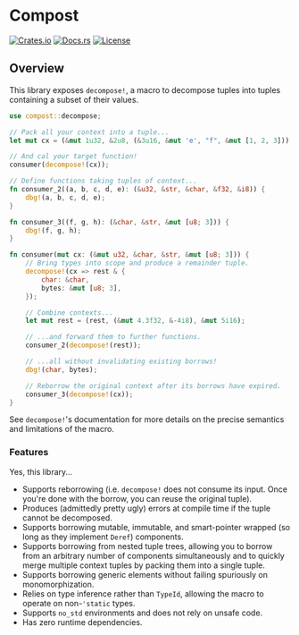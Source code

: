 # Compost

[![Crates.io][crates_img]][crates_lnk] [![Docs.rs][doc_img]][doc_lnk] [![License][license_img]][license_lnk]

[crates_img]: https://img.shields.io/crates/v/compost.svg
[crates_lnk]: https://crates.io/crates/compost
[doc_img]: https://docs.rs/compost/badge.svg
[doc_lnk]: https://docs.rs/compost
[license_img]: https://img.shields.io/crates/l/compost
[license_lnk]: https://github.com/Radbuglet/compost/blob/master/LICENSE

<!-- cargo-rdme start -->

## Overview

This library exposes `decompose!`, a macro to decompose tuples into tuples
containing a subset of their values.

```rust
use compost::decompose;

// Pack all your context into a tuple...
let mut cx = (&mut 1u32, &2u8, (&3u16, &mut 'e', "f", &mut [1, 2, 3]));

// And cal your target function!
consumer(decompose!(cx));

// Define functions taking tuples of context...
fn consumer_2((a, b, c, d, e): (&u32, &str, &char, &f32, &i8)) {
    dbg!(a, b, c, d, e);
}

fn consumer_3((f, g, h): (&char, &str, &mut [u8; 3])) {
    dbg!(f, g, h);
}

fn consumer(mut cx: (&mut u32, &char, &str, &mut [u8; 3])) {
    // Bring types into scope and produce a remainder tuple.
    decompose!(cx => rest & {
        char: &char,
        bytes: &mut [u8; 3],
    });

    // Combine contexts...
    let mut rest = (rest, (&mut 4.3f32, &-4i8), &mut 5i16);

    // ...and forward them to further functions.
    consumer_2(decompose!(rest));

    // ...all without invalidating existing borrows!
    dbg!(char, bytes);

    // Reborrow the original context after its borrows have expired.
    consumer_3(decompose!(cx));
}
```

See `decompose!`'s documentation for more details on the precise semantics and
limitations of the macro.

### Features

Yes, this library...

- Supports reborrowing (i.e. `decompose!` does not consume its input. Once you're done
   with the borrow, you can reuse the original tuple).
- Produces (admittedly pretty ugly) errors at compile time if the tuple cannot be decomposed.
- Supports borrowing mutable, immutable, and smart-pointer wrapped (so long as they implement
  `Deref`) components.
- Supports borrowing from nested tuple trees, allowing you to borrow from an arbitrary number of
  components simultaneously and to quickly merge multiple context tuples by packing them into a
  single tuple.
- Supports borrowing generic elements without failing spuriously on monomorphization.
- Relies on type inference rather than `TypeId`, allowing the macro to operate on non-`'static` types.
- Supports `no_std` environments and does not rely on unsafe code.
- Has zero runtime dependencies.

<!-- cargo-rdme end -->
